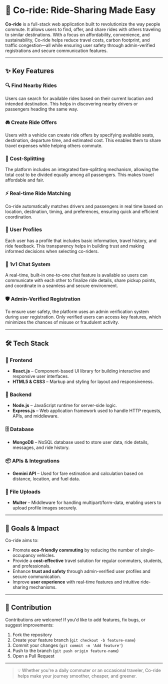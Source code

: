 # 🚗 Co-ride: Ride-Sharing Made Easy

**Co-ride** is a full-stack web application built to revolutionize the way people commute. It allows users to find, offer, and share rides with others traveling to similar destinations. With a focus on affordability, convenience, and sustainability, Co-ride helps reduce travel costs, carbon footprint, and traffic congestion—all while ensuring user safety through admin-verified registrations and secure communication features.

---

## ✨ Key Features

### 🔍 Find Nearby Rides
Users can search for available rides based on their current location and intended destination. This helps in discovering nearby drivers or passengers heading the same way.

### 🚘 Create Ride Offers
Users with a vehicle can create ride offers by specifying available seats, destination, departure time, and estimated cost. This enables them to share travel expenses while helping others commute.

### 💸 Cost-Splitting
The platform includes an integrated fare-splitting mechanism, allowing the total cost to be divided equally among all passengers. This makes travel affordable and fair.

### ⚡ Real-time Ride Matching
Co-ride automatically matches drivers and passengers in real time based on location, destination, timing, and preferences, ensuring quick and efficient coordination.

### 👤 User Profiles
Each user has a profile that includes basic information, travel history, and ride feedback. This transparency helps in building trust and making informed decisions when selecting co-riders.

### 💬 1v1 Chat System
A real-time, built-in one-to-one chat feature is available so users can communicate with each other to finalize ride details, share pickup points, and coordinate in a seamless and secure environment.

### 🛡️ Admin-Verified Registration
To ensure user safety, the platform uses an admin verification system during user registration. Only verified users can access key features, which minimizes the chances of misuse or fraudulent activity.

---

## 🛠️ Tech Stack

### 🚀 Frontend
- **React.js** – Component-based UI library for building interactive and responsive user interfaces.
- **HTML5 & CSS3** – Markup and styling for layout and responsiveness.

### 🔧 Backend
- **Node.js** – JavaScript runtime for server-side logic.
- **Express.js** – Web application framework used to handle HTTP requests, APIs, and middleware.

### 🗄️ Database
- **MongoDB** – NoSQL database used to store user data, ride details, messages, and ride history.

### 📦 APIs & Integrations
- **Gemini API** – Used for fare estimation and calculation based on distance, location, and fuel data.

### 📁 File Uploads
- **Multer** – Middleware for handling multipart/form-data, enabling users to upload profile images securely.

---

## 🎯 Goals & Impact

Co-ride aims to:
- Promote **eco-friendly commuting** by reducing the number of single-occupancy vehicles.
- Provide a **cost-effective** travel solution for regular commuters, students, and professionals.
- Enhance **trust and safety** through admin-verified user profiles and secure communication.
- Improve **user experience** with real-time features and intuitive ride-sharing mechanisms.

---

## 🤝 Contribution

Contributions are welcome! If you'd like to add features, fix bugs, or suggest improvements:
1. Fork the repository
2. Create your feature branch (`git checkout -b feature-name`)
3. Commit your changes (`git commit -m 'Add feature'`)
4. Push to the branch (`git push origin feature-name`)
5. Open a Pull Request

---

> 💡 Whether you're a daily commuter or an occasional traveler, Co-ride helps make your journey smoother, cheaper, and greener.

